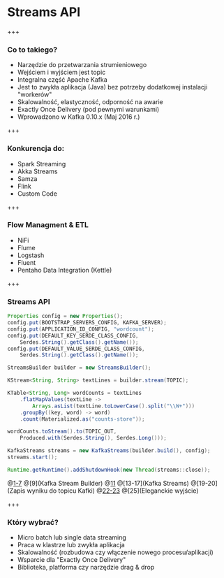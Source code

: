 
# Streams API

+++
### Co to takiego?
* Narzędzie do przetwarzania strumieniowego
* Wejściem i wyjściem jest topic
* Integralna część Apache Kafka
* Jest to zwykła aplikacja (Java) bez potrzeby dodatkowej instalacji "workerów"
* Skalowalność, elastyczność, odporność na awarie
* Exactly Once Delivery (pod pewnymi warunkami)
* Wprowadzono w Kafka 0.10.x (Maj 2016 r.)



+++
### Konkurencja do:
* Spark Streaming
* Akka Streams
* Samza
* Flink
* Custom Code



+++
### Flow Managment & ETL
* NiFi
* Flume
* Logstash
* Fluent
* Pentaho Data Integration (Kettle)



+++
### Streams API
~~~java
Properties config = new Properties();
config.put(BOOTSTRAP_SERVERS_CONFIG, KAFKA_SERVER);
config.put(APPLICATION_ID_CONFIG, "wordcount");
config.put(DEFAULT_KEY_SERDE_CLASS_CONFIG, 
    Serdes.String().getClass().getName());
config.put(DEFAULT_VALUE_SERDE_CLASS_CONFIG, 
    Serdes.String().getClass().getName());

StreamsBuilder builder = new StreamsBuilder();

KStream<String, String> textLines = builder.stream(TOPIC);

KTable<String, Long> wordCounts = textLines
    .flatMapValues(textLine -> 
        Arrays.asList(textLine.toLowerCase().split("\\W+")))
    .groupBy((key, word) -> word)
    .count(Materialized.as("counts-store"));

wordCounts.toStream().to(TOPIC_OUT, 
    Produced.with(Serdes.String(), Serdes.Long()));

KafkaStreams streams = new KafkaStreams(builder.build(), config);
streams.start();

Runtime.getRuntime().addShutdownHook(new Thread(streams::close));
~~~
@[1-7](Konfiguracja)
@[9](Kafka Stream Builder)
@[11](Strumień)
@[13-17](Kafka Streams)
@[19-20](Zapis wyniku do topicu Kafki)
@[22-23](Uruchomienie)
@[25](Eleganckie wyjście)




+++
### Który wybrać?
* Micro batch lub single data streaming
* Praca w klastrze lub zwykła aplikacja
* Skalowalność (rozbudowa czy włączenie nowego procesu/aplikacji)
* Wsparcie dla "Exactly Once Delivery"
* Biblioteka, platforma czy narzędzie drag & drop